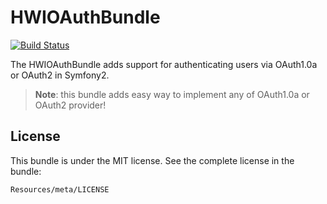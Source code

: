 HWIOAuthBundle
==============

[![Build Status](https://secure.travis-ci.org/ragephp/RageOAuthBundle.svg?branch=master)](http://travis-ci.org/hwi/HWIOAuthBundle)

The HWIOAuthBundle adds support for authenticating users via OAuth1.0a or OAuth2 in Symfony2.

> __Note__: this bundle adds easy way to implement any of OAuth1.0a or OAuth2 provider!

License
-------

This bundle is under the MIT license. See the complete license in the bundle:

    Resources/meta/LICENSE
